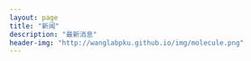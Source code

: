 ```yaml
---
layout: page
title: "新闻"
description: "最新消息"
header-img: "http://wanglabpku.github.io/img/molecule.png"
---
```


